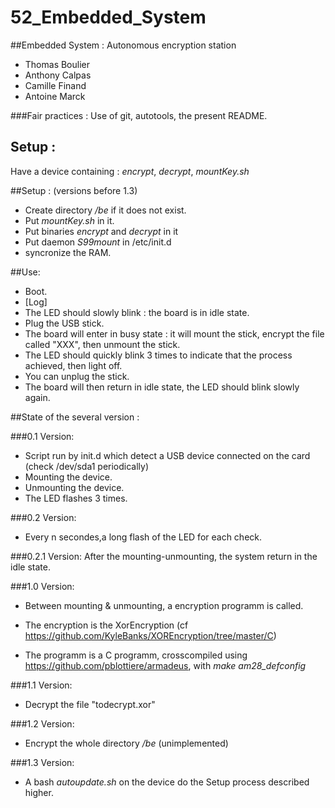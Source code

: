# 52_Embedded_System
##Embedded System : Autonomous encryption station

- Thomas Boulier
- Anthony Calpas
- Camille Finand
- Antoine Marck


###Fair practices :
Use of git, autotools, the present README.

## Setup :
Have a device containing : *encrypt*, *decrypt*, *mountKey.sh*





##Setup : (versions before 1.3)
- Create directory */be* if it does not exist.
- Put *mountKey.sh* in it.
- Put binaries *encrypt* and *decrypt* in it
- Put daemon *S99mount* in /etc/init.d
- syncronize the RAM.

##Use:
- Boot.
- [Log]
- The LED should slowly blink : the board is in idle state.
- Plug the USB stick.
- The board will enter in busy state : it will mount the stick, encrypt the file called "XXX", then unmount the stick.
- The LED should quickly blink 3 times to indicate that the process achieved, then light off.
- You can unplug the stick.
- The board will then return in idle state, the LED should blink slowly again.





##State of the several version :

###0.1 Version:
- Script run by init.d which detect a USB device connected on the card (check /dev/sda1 periodically)
- Mounting the device.
- Unmounting the device.
- The LED flashes 3 times.

###0.2 Version:
- Every n secondes,a long flash of the LED for each check.

###0.2.1 Version:
After the mounting-unmounting, the system return in the idle state.

###1.0 Version:
- Between mounting & unmounting, a encryption programm is called.
- The encryption is the XorEncryption (cf https://github.com/KyleBanks/XOREncryption/tree/master/C)

- The programm is a C programm, crosscompiled using https://github.com/pblottiere/armadeus, with *make am28_defconfig*

###1.1 Version:
- Decrypt the file "todecrypt.xor"

###1.2 Version:
- Encrypt the whole directory */be* (unimplemented)
 
###1.3 Version:
- A bash *autoupdate.sh* on the device do the Setup process described higher.

